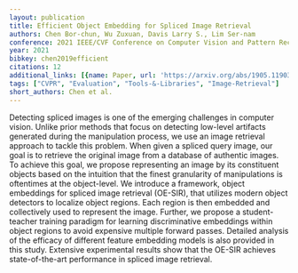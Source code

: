 ```yaml
---
layout: publication
title: Efficient Object Embedding for Spliced Image Retrieval
authors: Chen Bor-chun, Wu Zuxuan, Davis Larry S., Lim Ser-nam
conference: 2021 IEEE/CVF Conference on Computer Vision and Pattern Recognition (CVPR)
year: 2021
bibkey: chen2019efficient
citations: 12
additional_links: [{name: Paper, url: 'https://arxiv.org/abs/1905.11903'}]
tags: ["CVPR", "Evaluation", "Tools-&-Libraries", "Image-Retrieval"]
short_authors: Chen et al.
---
```

Detecting spliced images is one of the emerging challenges in computer
vision. Unlike prior methods that focus on detecting low-level artifacts
generated during the manipulation process, we use an image retrieval approach
to tackle this problem. When given a spliced query image, our goal is to
retrieve the original image from a database of authentic images. To achieve
this goal, we propose representing an image by its constituent objects based on
the intuition that the finest granularity of manipulations is oftentimes at the
object-level. We introduce a framework, object embeddings for spliced image
retrieval (OE-SIR), that utilizes modern object detectors to localize object
regions. Each region is then embedded and collectively used to represent the
image. Further, we propose a student-teacher training paradigm for learning
discriminative embeddings within object regions to avoid expensive multiple
forward passes. Detailed analysis of the efficacy of different feature
embedding models is also provided in this study. Extensive experimental results
show that the OE-SIR achieves state-of-the-art performance in spliced image
retrieval.